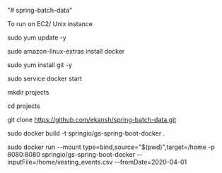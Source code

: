 "# spring-batch-data" 

To run on EC2/ Unix instance

sudo yum update -y

sudo amazon-linux-extras install docker

sudo yum install git -y

sudo service docker start

mkdir projects

cd projects

git clone https://github.com/ekansh/spring-batch-data.git

sudo docker build -t springio/gs-spring-boot-docker .

sudo docker run --mount type=bind,source="$(pwd)",target=/home -p 8080:8080 springio/gs-spring-boot-docker --inputFile=/home/vesting_events.csv --fromDate=2020-04-01
